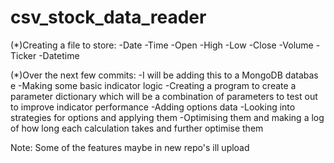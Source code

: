 # csv_stock_data_reader
(*)Creating a file to store:
-Date
-Time
-Open 
-High 
-Low 
-Close 
-Volume
-Ticker
-Datetime

(*)Over the next few commits:
-I will be adding this to a MongoDB databas e
-Making some basic indicator logic 
-Creating a program to create a parameter dictionary 
which will be a combination of parameters to test out to improve 
indicator performance 
-Adding options data
-Looking into strategies for options and applying them 
-Optimising them and making a log of how long each calculation takes 
and further optimise them

Note: Some of the features maybe in new repo's ill upload 


